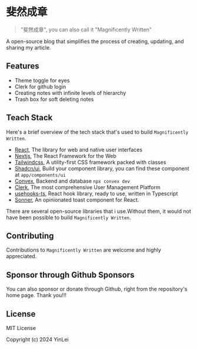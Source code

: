 # 斐然成章

> "斐然成章", you can also call it "Magnificently Written"

A open-source blog that simplifies the process of creating, updating, and sharing my article.

## Features

- Theme toggle for eyes
- Clerk for github login
- Creating notes with infinite levels of hierarchy
- Trash box for soft deleting notes

## Teach Stack

Here's a brief overview of the tech stack that's used to build `Magnificently Written`.

- [React](https://react.dev/), The library for web and native user interfaces
- [Nextjs](https://nextjs.org/), The React Framework for the Web
- [Tailwindcss](https://tailwindcss.com/), A utility-first CSS framework packed with classes
- [Shadcn/ui](https://ui.shadcn.com/), Build your component library, you can find these component at `app/components/ui`
- [Convex](https://www.convex.dev/), Backend and database `npx convex dev`
- [Clerk](https://clerk.com/), The most comprehensive User Management Platform
- [usehooks-ts](https://usehooks-ts.com/), React hook library, ready to use, written in Typescript
- [Sonner](https://sonner.emilkowal.ski/), An opinionated toast component for React.

There are several open-source libraries that i use.Without them, it would not have been possible to build `Magnificently Written`.

## Contributing

Contributions to `Magnificently Written` are welcome and highly appreciated.

## Sponsor through Github Sponsors

You can also sponsor or donate through Github, right from the repository's home page. Thank you!!!

## License

MIT License

Copyright (c) 2024 YinLei